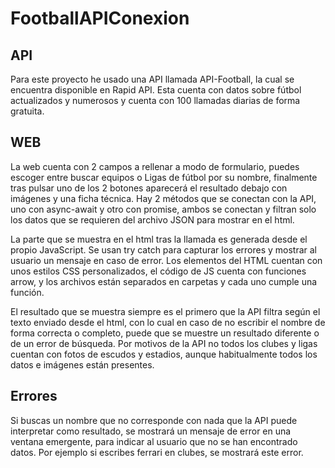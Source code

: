 # FootballAPIConexion

## API

Para este proyecto he usado una API llamada API-Football, la cual se encuentra disponible en Rapid API. Esta cuenta con datos sobre fútbol actualizados y numerosos y cuenta con 100 llamadas diarias de forma gratuita.

## WEB

La web cuenta con 2 campos a rellenar a modo de formulario, puedes escoger entre buscar equipos o Ligas de fútbol por su nombre, finalmente tras pulsar uno de los 2 botones aparecerá el resultado debajo con imágenes y una ficha técnica. Hay 2 métodos que se conectan con la API, uno con async-await y otro con promise, ambos se conectan y filtran solo los datos que se requieren del archivo JSON para mostrar en el html.

La parte que se muestra en el html tras la llamada es generada desde el propio JavaScript. Se usan try catch para capturar los errores y mostrar al usuario un mensaje en caso de error. Los elementos del HTML cuentan con unos estilos CSS personalizados, el código de JS cuenta con funciones arrow, y los archivos están separados en carpetas y cada uno cumple una función.

El resultado que se muestra siempre es el primero que la API filtra según el texto enviado desde el html, con lo cual en caso de no escribir el nombre de forma correcta o completo, puede que se muestre un resultado diferente o de un error de búsqueda. Por motivos de la API no todos los clubes y ligas cuentan con fotos de escudos y estadios, aunque habitualmente todos los datos e imágenes están presentes.

## Errores

Si buscas un nombre que no corresponde con nada que la API puede interpretar como resultado, se mostrará un mensaje de error en una ventana emergente, para indicar al usuario que no se han encontrado datos. Por ejemplo si escribes ferrari en clubes, se mostrará este error.
